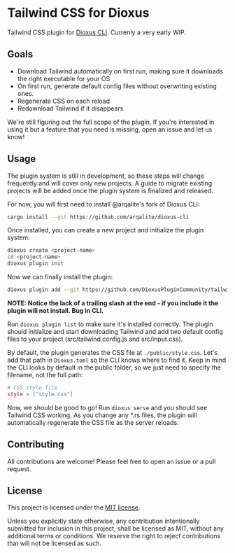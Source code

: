# Tailwind CSS for Dioxus
Tailwind CSS plugin for [Dioxus CLI]. Currenly a very early WIP.

## Goals
* Download Tailwind automatically on first run, making sure it downloads the right executable for your OS
* On first run, generate default config files without overwriting existing ones.
* Regenerate CSS on each reload
* Redownload Tailwind if it disappears

We're still figuring out the full scope of the plugin. If you're interested in using it but a feature that you need is missing, open an issue and let us know!

## Usage
The plugin system is still in development, so these steps will change frequently and will cover only new projects. A guide to migrate existing projects will be added once the plugin system is finalized and released.

For now, you will first need to install @arqalite's fork of Dioxus CLI:

```bash
cargo install --git https://github.com/arqalite/dioxus-cli
```

Once installed, you can create a new project and initialize the plugin system:

```bash
dioxus create <project-name>
cd <project-name>
dioxus plugin init
```

Now we can finally install the plugin:

```bash
dioxus plugin add --git https://github.com/DioxusPluginCommunity/tailwind-plugin
```
<strong>NOTE: Notice the lack of a trailing slash at the end - if you include it the plugin will not install. Bug in CLI.</strong>

Run `dioxus plugin list` to make sure it's installed correctly. The plugin should initialize and start downloading Tailwind and add two default config files to your project (src/tailwind.config.js and src/input.css).

By default, the plugin generates the CSS file at `./public/style.css`. Let's add that path in `Dioxus.toml` so the CLI knows where to find it.
Keep in mind the CLI looks by default in the public folder, so we just need to specify the filename, not the full path:

```toml
# CSS style file
style = ["style.css"]
```

Now, we should be good to go! Run `dioxus serve` and you should see Tailwind CSS working. As you change any *.rs files, the plugin will automatically regenerate the CSS file as the server reloads.
## Contributing
All contributions are welcome! Please feel free to open an issue or a pull request.
## License
This project is licensed under the [MIT license](https://github.com/DioxusPluginCommunity/tailwind-plugin/blob/main/LICENSE).

Unless you explicitly state otherwise, any contribution intentionally submitted
for inclusion in this project, shall be licensed as MIT, without any additional
terms or conditions. We reserve the right to reject contributions that will not be licensed as such.

[Dioxus CLI]: https://github.com/DioxusLabs/cli
[Tailwind CLI]: https://github.com/tailwindlabs/tailwindcss/releases 
